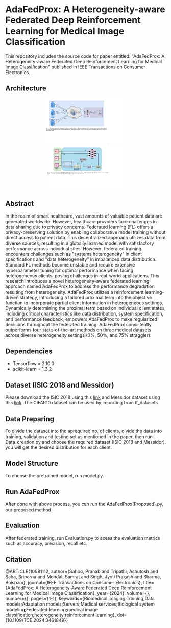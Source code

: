 # AdaFedProx: A Heterogeneity-aware Federated Deep Reinforcement Learning for Medical Image Classification
This repository includes the source code for paper entitled: "AdaFedProx: A Heterogeneity-aware Federated Deep Reinforcement Learning for Medical Image Classification" published in IEEE Transactions on Consumer Electronics.


## Architecture

<p align="center">
  <img src="archi1.png" alt="Architecture 1" width="50%" style="margin-right: 5px;">
  <img src="archi2.png" alt="Architecture 2" width="50%">
</p>





## Abstract

In the realm of smart healthcare, vast amounts of valuable patient data are generated worldwide. However, healthcare providers face challenges in data sharing due to privacy concerns. Federated learning (FL) offers a privacy-preserving solution by enabling collaborative model training without direct access to patient data. This decentralized approach utilizes data from diverse sources, resulting in a globally learned model with satisfactory performance across individual sites. However, federated training encounters challenges such as "systems heterogeneity" in client specifications and "data heterogeneity" in imbalanced data distribution. Standard FL methods become unstable and require extensive hyperparameter tuning for optimal performance when facing heterogeneous clients, posing challenges in real-world applications. This research introduces a novel heterogeneity-aware federated learning approach named AdaFedProx to address the performance degradation resulting from heterogeneity. AdaFedProx utilizes a reinforcement learning-driven strategy, introducing a tailored proximal term into the objective function to incorporate partial client information in heterogeneous settings. Dynamically determining the proximal term based on individual client states, including critical characteristics like data distribution, system specification, and performance feedback, empowers AdaFedProx to make regularized decisions throughout the federated training. AdaFedProx consistently outperforms four state-of-the-art methods on three medical datasets across diverse heterogeneity settings (0%, 50%, and 75% straggler).

## Dependencies
* Tensorflow = 2.10.0
* scikit-learn = 1.3.2
## Dataset (ISIC 2018 and Messidor)
Please download the ISIC 2018 using this  [link](https://challenge.isic-archive.com/data/#2018) and Messidor dataset using this [link](https://www.adcis.net/en/third-party/messidor/). The CIFAR10 dataset can be used by importing from tf_datasets.

## Data Preparing
To divide the dataset into the aprequired no. of clients, divide the data into training, validation and testing set as mentioned in the paper, then run Data_creation.py and choose the required dataset (ISIC 2018 and Messidor). you will get the desired distribution for each client.

## Model Structure
To choose the pretrained model, run model.py.

## Run AdaFedProx

After done with above process, you can run the AdaFedProx(Proposed).py, our proposed method.

## Evaluation
After federated training, run Evaluation.py to acess the evaluation metrics such as accuracy, precision, recall etc.

## Citation
@ARTICLE{10681112,
  author={Sahoo, Pranab and Tripathi, Ashutosh and Saha, Sriparna and Mondal, Samrat and Singh, Jyoti Prakash and Sharma, Bhisham},
  journal={IEEE Transactions on Consumer Electronics}, 
  title={AdaFedProx: A Heterogeneity-Aware Federated Deep Reinforcement Learning for Medical Image Classification}, 
  year={2024},
  volume={},
  number={},
  pages={1-1},
  keywords={Biomedical imaging;Training;Data models;Adaptation models;Servers;Medical services;Biological system modeling;Federated learning;medical image classification;heterogeneity;reinforcement learning},
  doi={10.1109/TCE.2024.3461849}}

